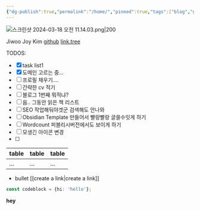 ```yaml
---
{"dg-publish":true,"permalink":"/home/","pinned":true,"tags":["blog","gardenEntry","gardenEntry","gardenEntry"],"created":"2024-08-20","updated":"2024-08-20T23:17:00"}
---
```


![스크린샷 2024-03-18 오전 11.14.03.png|200](/img/user/%EC%8A%A4%ED%81%AC%EB%A6%B0%EC%83%B7%202024-03-18%20%EC%98%A4%EC%A0%84%2011.14.03.png)

Jiwoo Joy Kim
[github](https://github.com/zuzokim)
[link.tree](https://linktr.ee/zuzokim)

TODOS:
- [x] task list1
- [x] 도메인 고르는 중...
- [ ] 프로필 채우기....
- [ ] 간략한 cv 적기
- [ ] 블로그 1번째 뭐적냐?
- [ ] 음.. 그동안 읽은 책 리스트
- [ ] SEO 작업해둬야겟군 검색해도 안나와
- [ ] Obsidian Template 만들어서 빨랑빨랑 글쓸수잇게 하기
- [ ] Wordcount 퍼블리시버전에서도 보이게 하기
- [ ] 모생긴 아이콘 변경
- [ ] 

| table | table | table |
| ----- | ----- | ----- |
| ...   | ...   | ...   |
- bullet
[[create a link\|create a link]]

```ts
const codeblock = {hi: 'hello'};
```
**hey**





